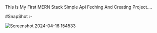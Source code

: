 This Is My First MERN Stack Simple Api Feching And Creating Project....

#SnapShot :- 

![Screenshot 2024-04-16 154533](https://github.com/adityagunale/MERN--Television_Store/assets/121552299/4d65328f-a31b-499f-8c41-0155094582e0)
